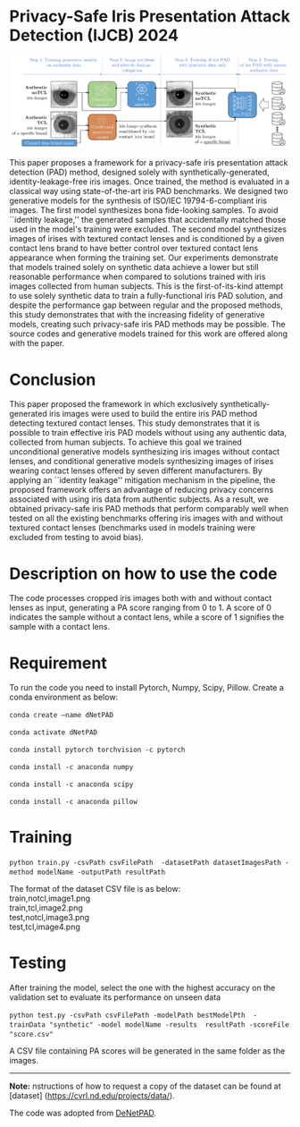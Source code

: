 
# Privacy-Safe Iris Presentation Attack Detection (IJCB) 2024

![pipiline](https://github.com/CVRL/PrivacySafeIrisPAD/blob/main/pipiline.png)

This paper proposes a framework for a privacy-safe iris presentation attack detection (PAD) method, designed solely with synthetically-generated, identity-leakage-free iris images. Once trained, the method is evaluated in a classical way using state-of-the-art iris PAD benchmarks. We designed two generative models for the synthesis of ISO/IEC 19794-6-compliant iris images. The first model synthesizes bona fide-looking samples. To avoid ``identity leakage,'' the generated samples that accidentally matched those used in the model's training were excluded. The second model synthesizes images of irises with textured contact lenses and is conditioned by a given contact lens brand to have better control over textured contact lens appearance when forming the training set. Our experiments demonstrate that models trained solely on synthetic data achieve a lower but still reasonable performance when compared to solutions trained with iris images collected from human subjects. This is the first-of-its-kind attempt to use solely synthetic data to train a fully-functional iris PAD solution, and despite the performance gap between regular and the proposed methods, this study demonstrates that with the increasing fidelity of generative models, creating such privacy-safe iris PAD methods may be possible. The source codes and generative models trained for this work are offered along with the paper.

# Conclusion

This paper proposed the framework in which exclusively synthetically-generated iris images were used to build the entire iris PAD method detecting textured contact lenses. This study demonstrates that it is possible to train effective iris PAD models without using any authentic data, collected from human subjects. To achieve this goal we trained unconditional generative models synthesizing iris images without contact lenses, and conditional generative models synthesizing images of irises wearing contact lenses offered by seven different manufacturers. By applying an ``identity leakage'' mitigation mechanism in the pipeline, the proposed framework offers an advantage of reducing privacy concerns associated with using iris data from authentic subjects. As a result, we obtained privacy-safe iris PAD methods that perform comparably well when tested on all the existing benchmarks offering iris images with and without textured contact lenses (benchmarks used in models training were excluded from testing to avoid bias).



# Description on how to use the code

The code processes cropped iris images both with and without contact lenses as input, generating a PA score ranging from 0 to 1. A score of 0 indicates the sample without a contact lens, while a score of 1 signifies the sample with a contact lens.

# Requirement
To run the code you need to install Pytorch, Numpy, Scipy, Pillow. Create a conda environment as below: 

```conda create —name dNetPAD```

```conda activate dNetPAD```

```conda install pytorch torchvision -c pytorch```

```conda install -c anaconda numpy``` 

```conda install -c anaconda scipy```

```conda install -c anaconda pillow``` 


# Training
```python train.py -csvPath csvFilePath  -datasetPath datasetImagesPath -method modelName -outputPath resultPath```

The format of the dataset CSV file is as below:
<br>train,notcl,image1.png
<br>train,tcl,image2.png
<br>test,notcl,image3.png
<br>test,tcl,image4.png

# Testing
After training the model, select the one with the highest accuracy on the validation set to evaluate its performance on unseen data

```python test.py -csvPath csvFilePath -modelPath bestModelPth  -trainData "synthetic" -model modelName -results  resultPath -scoreFile "score.csv"```

A CSV file containing PA scores will be generated in the same folder as the images.

___________________________________________________________________________________________
**Note:** nstructions of how to request a copy of the dataset can be found
at [dataset] (https://cvrl.nd.edu/projects/data/). 


The code was adopted from [DeNetPAD](https://github.com/iPRoBe-lab/D-NetPAD/tree/master).
